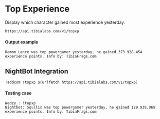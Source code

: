 # Top Experience

Display which character gained most experience yesterday.

`https://api.tibialabs.com/v1/topxp`

#### Output example

```
Demon Lance was top powergamer yesterday, he gained 373.928.454 experience points. Info by: TibiaFrags.com
```

## NightBot Integration

```
!addcom !topxp $(urlfetch https://api.tibialabs.com/v1/topxp)
```

#### Testing case

```
Wedzy_: !topxp
Nightbot: Squllix was top powergamer yesterday, he gained 129.939.869 experience points. Info by: TibiaFrags.com
```
